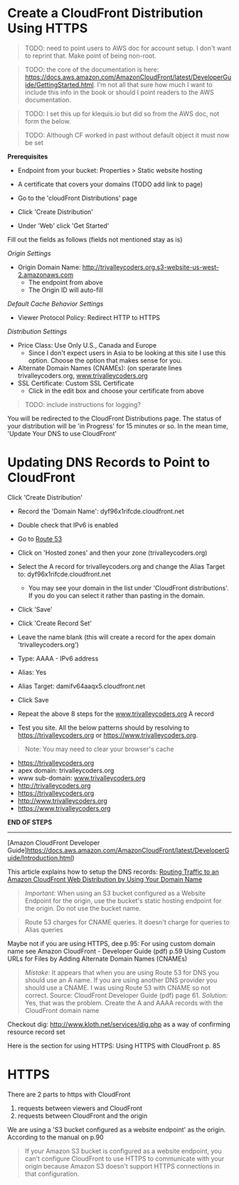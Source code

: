 # Create a CloudFront Distribution Using HTTPS

> TODO: need to point users to AWS doc for account setup. I don't want to reprint that. Make point of being non-root.

> TODO: the core of the documentation is here: https://docs.aws.amazon.com/AmazonCloudFront/latest/DeveloperGuide/GettingStarted.html. I'm not all that sure how much I want to include this info in the book or should I point readers to the AWS documentation.

> TODO: I set this up for klequis.io but did so from the AWS doc, not form the below.

> TODO: Although CF worked in past without default object it must now be set


**Prerequisites**
- Endpoint from your bucket: Properties > Static website hosting
- A certificate that covers your domains (TODO add link to page)

- Go to the 'cloudFront Distributions' page
- Click 'Create Distribution'
- Under 'Web' click 'Get Started'

Fill out the fields as follows (fields not mentioned stay as is)

*Origin Settings*
- Origin Domain Name: http://trivalleycoders.org.s3-website-us-west-2.amazonaws.com
  - The endpoint from above
  - The Origin ID will auto-fill

*Default Cache Behavior Settings*
- Viewer Protocol Policy: Redirect HTTP to HTTPS

*Distribution Settings*
- Price Class: Use Only U.S., Canada and Europe
  - Since I don't expect users in Asia to be looking at this site I use this option. Choose the option that makes sense for you.
- Alternate Domain Names (CNAMEs): (on sperarate lines trivalleycoders.org, www.trivalleycoders.org
- SSL Certificate: Custom SSL Certificate
  - Click in the edit box and choose your certificate from above

> TODO: include instructions for logging?

You will be redirected to the CloudFront Distributions page. The status of your distribution will be 'in Progress' for 15 minutes or so. In the mean time, 'Update Your DNS to use CloudFront'

# Updating DNS Records to Point to CloudFront

Click 'Create Distribution'
- Record the 'Domain Name': dyf96x1rifcde.cloudfront.net
- Double check that IPv6 is enabled

- Go to [Route 53](https://console.aws.amazon.com/route53/home)
- Click on 'Hosted zones' and then your zone (trivalleycoders.org)
- Select the A record for trivalleycoders.org and change the Alias Target to: dyf96x1rifcde.cloudfront.net
  - You may see your domain in the list under 'CloudFront distributions'. If you do you can select it rather than pasting in the domain.
- Click 'Save'
- Click 'Create Record Set'
- Leave the name blank (this will create a record for the apex domain 'trivalleycoders.org')
- Type: AAAA - IPv6 address
- Alias: Yes
- Alias Target: damifv64aaqx5.cloudfront.net
- Click Save

- Repeat the above 8 steps for the www.trivalleycoders.org A record

- Test you site. All the below patterns should by resolving to https://trivalleycoders.org or https://www.trivalleycoders.org.

> Note: You may need to clear your browser's cache

  - https://trivalleycoders.org
  - apex domain: trivalleycoders.org
  - www sub-domain: www.trivalleycoders.org
  - http://trivalleycoders.org
  - https://trivalleycoders.org
  - http://www.trivalleycoders.org
  - https://www.trivalleycoders.org


**END OF STEPS**

***

[Amazon CloudFront Developer Guide]https://docs.aws.amazon.com/AmazonCloudFront/latest/DeveloperGuide/Introduction.html)

This article explains how to setup the DNS records: [Routing Traffic to an Amazon CloudFront Web Distribution by Using Your Domain Name](https://docs.aws.amazon.com/Route53/latest/DeveloperGuide/routing-to-cloudfront-distribution.html)

> *Important:* When using an S3 bucket configured as a Website Endpoint for the origin, use the bucket's static hosting endpoint for the origin. Do not use the bucket name.

> Route 53 charges for CNAME queries. It doesn't charge for queries to Alias queries

Maybe not if you are using HTTPS, dee p.95: For using custom domain name see Amazon CloudFront - Developer Guide (pdf) p.59 Using Custom URLs for Files by Adding Alternate Domain Names (CNAMEs)

> *Mistake:* It appears that when you are using Route 53 for DNS you should use an A name. If you are using another DNS provider you should use a CNAME. I was using Route 53 with CNAME so not correct. Source: CloudFront Developer Guide (pdf) page 61.
> *Solution:* Yes, that was the problem. Create the A and AAAA records with the CloudFront domain name

Checkout dig: http://www.kloth.net/services/dig.php as a way of confirming resource record set

Here is the section for using HTTPS: Using HTTPS with CloudFront p. 85


# HTTPS
There are 2 parts to https with CloudFront
1. requests between viewers and CloudFront
2. requests between CloudFront and the origin

We are using a 'S3 bucket configured as a website endpoint' as the origin. According to the manual on p.90
> If your Amazon S3 bucket is configured as a website endpoint, you can't configure CloudFront to use HTTPS to communicate with your origin because Amazon S3 doesn't support HTTPS connections in that configuration.


